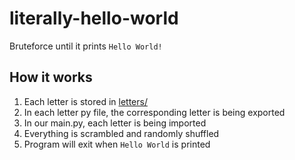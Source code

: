 # literally-hello-world
Bruteforce until it prints `Hello World!`

## How it works

1. Each letter is stored in [letters/](https://github.com/andytubeee/literally-hello-world/tree/main/letters)
2. In each letter py file, the corresponding letter is being exported
3. In our main.py, each letter is being imported
4. Everything is scrambled and randomly shuffled
5. Program will exit when `Hello World` is printed

